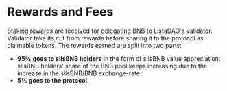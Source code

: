 # Rewards and Fees

Staking rewards are received for delegating BNB to ListaDAO's validator. Validator take its cut from rewards before sharing it to the protocol as claimable tokens. The rewards earned are split into two parts:

* **95% goes to slisBNB holders** in the form of slisBNB value appreciation: slisBNB holders’ share of the BNB pool keeps increasing due to the increase in the slisBNB/BNB exchange-rate.
* **5% goes to the protocol**.
